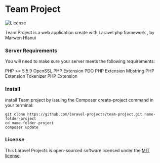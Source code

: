 # Team Project  
![License](https://poser.pugx.org/laravel/framework/license.svg)
 


Team Project is a web application create with Laravel php framework , by Marwen Hlaoui
 
### Server Requirements

You will need to make sure your server meets the following requirements:

PHP >= 5.5.9
OpenSSL PHP Extension
PDO PHP Extension
Mbstring PHP Extension
Tokenizer PHP Extension
 
### Install
 install Team project by issuing the Composer create-project command in your terminal:
```
git clone https://github.com/laravel-projects/team-project.git name-folder-project
cd name-folder-project
composer update
```

### License

This Laravel Projects is open-sourced software licensed under the [MIT license](http://opensource.org/licenses/MIT).
